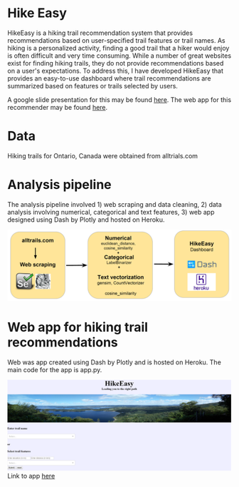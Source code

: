 # Hike Easy

HikeEasy is a hiking trail recommendation system that provides recommendations based on user-specified trail features or trail names. As hiking is a personalized activity, finding a good trail that a hiker would enjoy is often difficult and very time consuming. While a number of great websites exist for finding hiking trails, they do not provide recommendations based on a user's expectations. To address this, I have developed HikeEasy that provides an easy-to-use dashboard where trail recommendations are summarized based on features or trails selected by users.

A google slide presentation for this may be found [here](https://bit.ly/2RSYrmv).
The web app for this recommender may be found [here](https://hike-easy.herokuapp.com/).

# Data

Hiking trails for Ontario, Canada were obtained from alltrials.com

# Analysis pipeline

The analysis pipeline involved 1) web scraping and data cleaning, 2) data analysis involving numerical, categorical and text features, 3) web app designed using Dash by Plotly and hosted on Heroku.

![analysis_pipeline](./img/analysis_pipeline.PNG)

# Web app for hiking trail recommendations

Web was app created using Dash by Plotly and is hosted on Heroku. The main code for the app is app.py.

![HikeEasy](./img/webapp.PNG)
Link to app [here](https://hike-easy.herokuapp.com/)
